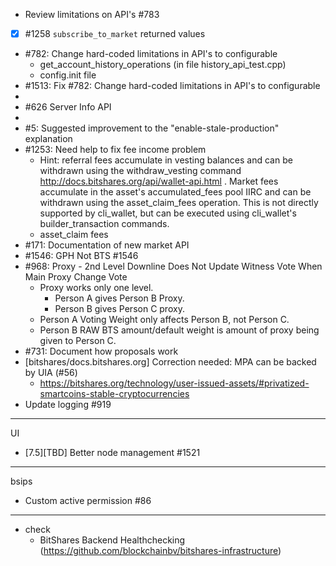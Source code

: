 

- Review limitations on API's #783
- [x] #1258 `subscribe_to_market` returned values 
- #782: Change hard-coded limitations in API's to configurable 
  - get_account_history_operations (in file history_api_test.cpp) 
  - config.init file
- #1513: Fix #782: Change hard-coded limitations in API's to configurable 
- 
- #626 Server Info API
- 
- #5: Suggested improvement to the "enable-stale-production" explanation 
- #1253: Need help to fix fee income problem 
   - Hint: referral fees accumulate in vesting balances and can be withdrawn using the withdraw_vesting command http://docs.bitshares.org/api/wallet-api.html .
Market fees accumulate in the asset's accumulated_fees pool IIRC and can be withdrawn using the asset_claim_fees operation. This is not directly supported by cli_wallet, but can be executed using cli_wallet's builder_transaction commands.
   - asset_claim fees
- #171: Documentation of new market API 
- #1546: GPH Not BTS #1546
- #968: Proxy - 2nd Level Downline Does Not Update Witness Vote When Main Proxy Change Vote 
  - Proxy works only one level.
    - Person A gives Person B Proxy.
    - Person B gives Person C proxy.
  - Person A Voting Weight only affects Person B, not Person C.
  - Person B RAW BTS amount/default weight is amount of proxy being given to Person C.
- #731: Document how proposals work 
- [bitshares/docs.bitshares.org] Correction needed: MPA can be backed by UIA (#56)
  - https://bitshares.org/technology/user-issued-assets/#privatized-smartcoins-stable-cryptocurrencies
- Update logging #919

--------------------

UI
- [7.5][TBD] Better node management #1521
   
---------------------

bsips

- Custom active permission #86


----------------------

- check 
  - BitShares Backend Healthchecking (https://github.com/blockchainbv/bitshares-infrastructure)
  
  
  
